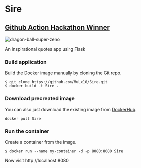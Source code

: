 
# Sire

## [Github Action Hackathon Winner](https://githubhackathon.com/)

![dragon-ball-super-zeno](https://user-images.githubusercontent.com/23444642/75755654-0b375380-5d55-11ea-82f5-1f111f1191fb.jpg)

An inspirational quotes app using Flask

### Build application
Build the Docker image manually by cloning the Git repo.
```
$ git clone https://github.com/MuLx10/Sire.git
$ docker build -t Sire .
```

### Download precreated image
You can also just download the existing image from [DockerHub](https://hub.docker.com/r/lvthillo/python-flask-docker/).
```
docker pull Sire
```

### Run the container
Create a container from the image.
```
$ docker run --name my-container -d -p 8080:8080 Sire
```

Now visit http://localhost:8080
